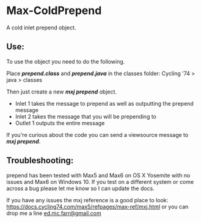 # Max-ColdPrepend
A cold inlet prepend object.
<h2>Use: </h2>

To use the object you need to do the following.

Place <i><b>prepend.class</b></i> and <i><b>prepend.java</b></i> in the classes folder:
Cycling '74 > java > classes

Then just create a new <i><b>mxj prepend</b></i> object. 
<ul>
<li>Inlet 1 takes the message to prepend as well as outputting the prepend message</li>
<li>Inlet 2 takes the message that you will be prepending to</li>

<li>Outlet 1 outputs the entire message</li>
</ul>

If you're curious about the code you can send a viewsource message to <i><b>mxj prepend</b></i>.

<h2>Troubleshooting: </h2>

prepend has been tested with Max5 and Max6 on OS X Yosemite with no issues and Max6 on Windows 10.  If you test on a different system or come across a bug please let me know so I can update the docs. 

If you have any issues the mxj reference is a good place to look: https://docs.cycling74.com/max5/refpages/max-ref/mxj.html or you can drop me a line ed.mc.farr@gmail.com

